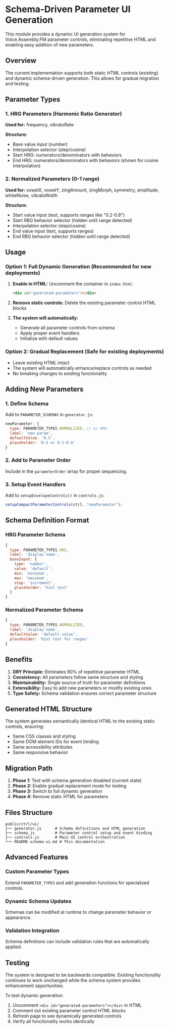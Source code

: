 # Schema-Driven Parameter UI Generation

This module provides a dynamic UI generation system for Voice.Assembly.FM
parameter controls, eliminating repetitive HTML and enabling easy addition of
new parameters.

## Overview

The current implementation supports both static HTML controls (existing) and
dynamic schema-driven generation. This allows for gradual migration and testing.

## Parameter Types

### 1. HRG Parameters (Harmonic Ratio Generator)

**Used for:** frequency, vibratoRate

**Structure:**

- Base value input (number)
- Interpolation selector (step/cosine)
- Start HRG: numerators/denominators with behaviors
- End HRG: numerators/denominators with behaviors (shown for cosine
  interpolation)

### 2. Normalized Parameters (0-1 range)

**Used for:** vowelX, vowelY, zingAmount, zingMorph, symmetry, amplitude,
whiteNoise, vibratoWidth

**Structure:**

- Start value input (text, supports ranges like "0.2-0.8")
- Start RBG behavior selector (hidden until range detected)
- Interpolation selector (step/cosine)
- End value input (text, supports ranges)
- End RBG behavior selector (hidden until range detected)

## Usage

### Option 1: Full Dynamic Generation (Recommended for new deployments)

1. **Enable in HTML:** Uncomment the container in `index.html`:
   ```html
   <div id="generated-parameters"></div>
   ```

2. **Remove static controls:** Delete the existing parameter control HTML blocks

3. **The system will automatically:**
   - Generate all parameter controls from schema
   - Apply proper event handlers
   - Initialize with default values

### Option 2: Gradual Replacement (Safe for existing deployments)

- Leave existing HTML intact
- The system will automatically enhance/replace controls as needed
- No breaking changes to existing functionality

## Adding New Parameters

### 1. Define Schema

Add to `PARAMETER_SCHEMAS` in `generator.js`:

```javascript
newParameter: {
  type: PARAMETER_TYPES.NORMALIZED, // or HRG
  label: 'new param',
  defaultValue: '0.5',
  placeholder: '0.5 or 0.2-0.8'
}
```

### 2. Add to Parameter Order

Include in the `parameterOrder` array for proper sequencing.

### 3. Setup Event Handlers

Add to `setupEnvelopeControls()` in `controls.js`:

```javascript
setupCompactParameterControls(ctrl, "newParameter");
```

## Schema Definition Format

### HRG Parameter Schema

```javascript
{
  type: PARAMETER_TYPES.HRG,
  label: 'display name',
  baseInput: {
    type: 'number',
    value: 'default',
    min: 'minimum',
    max: 'maximum', 
    step: 'increment',
    placeholder: 'hint text'
  }
}
```

### Normalized Parameter Schema

```javascript
{
  type: PARAMETER_TYPES.NORMALIZED,
  label: 'display name',
  defaultValue: 'default value',
  placeholder: 'hint text for ranges'
}
```

## Benefits

1. **DRY Principle:** Eliminates 90% of repetitive parameter HTML
2. **Consistency:** All parameters follow same structure and styling
3. **Maintainability:** Single source of truth for parameter definitions
4. **Extensibility:** Easy to add new parameters or modify existing ones
5. **Type Safety:** Schema validation ensures correct parameter structure

## Generated HTML Structure

The system generates semantically identical HTML to the existing static
controls, ensuring:

- Same CSS classes and styling
- Same DOM element IDs for event binding
- Same accessibility attributes
- Same responsive behavior

## Migration Path

1. **Phase 1:** Test with schema generation disabled (current state)
2. **Phase 2:** Enable gradual replacement mode for testing
3. **Phase 3:** Switch to full dynamic generation
4. **Phase 4:** Remove static HTML for parameters

## Files Structure

```
public/ctrl/ui/
├── generator.js      # Schema definitions and HTML generation
├── schema.js         # Parameter control setup and event binding  
├── controls.js       # Main UI control orchestration
└── README-schema-ui.md # This documentation
```

## Advanced Features

### Custom Parameter Types

Extend `PARAMETER_TYPES` and add generation functions for specialized controls.

### Dynamic Schema Updates

Schemas can be modified at runtime to change parameter behavior or appearance.

### Validation Integration

Schema definitions can include validation rules that are automatically applied.

## Testing

The system is designed to be backwards compatible. Existing functionality
continues to work unchanged while the schema system provides enhancement
opportunities.

To test dynamic generation:

1. Uncomment `<div id="generated-parameters"></div>` in HTML
2. Comment out existing parameter control HTML blocks
3. Refresh page to see dynamically generated controls
4. Verify all functionality works identically
